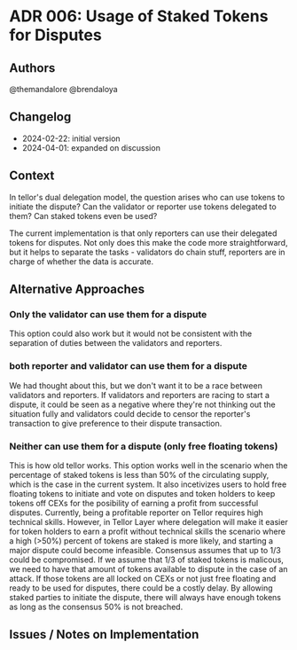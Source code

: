 # ADR 006: Usage of Staked Tokens for Disputes

## Authors

@themandalore 
@brendaloya

## Changelog

- 2024-02-22: initial version
- 2024-04-01: expanded on discussion

## Context

In tellor's dual delegation model, the question arises who can use tokens to initiate the dispute?  Can the validator or reporter use tokens delegated to them?  Can staked tokens even be used?

The current implementation is that only reporters can use their delegated tokens for disputes.  Not only does this make the code more straightforward, but it helps to separate the tasks - validators do chain stuff, reporters are in charge of whether the data is accurate.  


## Alternative Approaches

### Only the validator can use them for a dispute

This option could also work but it would not be consistent with the separation of duties between the validators and reporters. 

### both reporter and validator can use them for a dispute

We had thought about this, but we don't want it to be a race between validators and reporters.  If validators and reporters are racing to start a dispute, it could be seen as a negative where they're not thinking out the situation fully and validators could decide to censor the reporter's transaction to give preference to their dispute transaction.

### Neither can use them for a dispute (only free floating tokens)

This is how old tellor works.  This option works well in the scenario when the percentage of staked tokens is less than 50% of the circulating supply, which is the case in the current system. It also incetivizes users to hold free floating tokens to initiate and vote on disputes and token holders to keep tokens off CEXs for the posibility of earning a profit from successful disputes. Currently, being a profitable reporter on Tellor requires high technical skills. However, in Tellor Layer where delegation will make it easier for token holders to earn a profit without technical skills the scenario where a high (>50%) percent of tokens are staked is more likely, and starting a major dispute could become infeasible.  Consensus assumes that up to 1/3 could be compromised.  If we assume that 1/3 of staked tokens is malicous, we need to have that amount of tokens available to dispute in the case of an attack.  If those tokens are all locked on CEXs or not just free floating and ready to be used for disputes, there could be a costly delay.  By allowing staked parties to initiate the dispute, there will always have enough tokens as long as the consensus 50% is not breached.  


## Issues / Notes on Implementation

